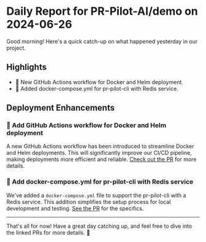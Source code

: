# Daily Report for PR-Pilot-AI/demo on 2024-06-26

Good morning! Here's a quick catch-up on what happened yesterday in our project.

## Highlights
- 🚀 New GitHub Actions workflow for Docker and Helm deployment.
- 🔧 Added docker-compose.yml for pr-pilot-cli with Redis service.

## Deployment Enhancements
### 🚀 Add GitHub Actions workflow for Docker and Helm deployment
A new GitHub Actions workflow has been introduced to streamline Docker and Helm deployments. This will significantly improve our CI/CD pipeline, making deployments more efficient and reliable. [Check out the PR](https://github.com/PR-Pilot-AI/demo/pull/36) for more details.

### 🔧 Add docker-compose.yml for pr-pilot-cli with Redis service
We've added a `docker-compose.yml` file to support the pr-pilot-cli with a Redis service. This addition simplifies the setup process for local development and testing. [See the PR](https://github.com/PR-Pilot-AI/demo/pull/35) for the specifics.

---

That's all for now! Have a great day catching up, and feel free to dive into the linked PRs for more details. 🚀